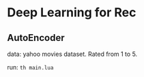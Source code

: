 # Deep Learning for Rec

## AutoEncoder
data: 
	yahoo movies dataset. Rated from 1 to 5.

run:
	`th main.lua`

